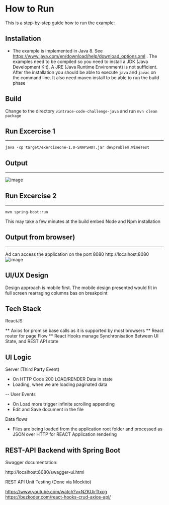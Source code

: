 # How to Run

This is a step-by-step guide how to run the example:

## Installation

* The example is implemented in Java 8. See    https://www.java.com/en/download/help/download_options.xml . The
   examples need to be compiled so you need to install a JDK (Java Development Kit). A JRE (Java Runtime Environment) is not
   sufficient. After the installation you should be able to execute   `java` and `javac` on the command line.
    It also need maven install to be able to run the build phase
   
## Build

Change to the directory `vintrace-code-challenge-java` and run `mvn clean package` 

## Run Excercise 1 
------------------
    java -cp target/exerciseone-1.0-SNAPSHOT.jar devproblem.WineTest
    
  
    

## Output 
------

 ![image](https://user-images.githubusercontent.com/17228294/89143038-8911bc00-d58c-11ea-9053-54b24a778027.png)
   

## Run Excercise 2
------------------
    mvn spring-boot:run 

This may take a few minutes at the build embed Node and Npm installation
## Output from browser)
----------
Ad can access the application on the port 8080 
http://localhost:8080
![image](https://user-images.githubusercontent.com/17228294/90369424-1c7bde80-e0af-11ea-88de-fd94b31f2d54.png)


## UI/UX Design


Design approach is mobile first.
The mobile design presented would fit in full screen rearraging columns bas on breakpoint


## Tech Stack 
ReactJS

** Axios for promise base calls as it is supported by most browsers
** React router for page Flow
** React Hooks manage Synchronisation Between UI State, and REST API state


## UI Logic 

Server (Third Party Event)

* On HTTP Code 200 LOAD/RENDER Data in state
* Loading, when we are loading paginated data

-- User Events 

* On Load more trigger infinite scrolling appending 
* Edit and Save document in the file 

Data flows

* Files are being loaded from  the application root folder
and processed as JSON over HTTP for REACT Application rendering 


## REST-API  Backend with Spring Boot 

Swagger documentation:

http://localhost:8080/swagger-ui.html

REST API Unit Testing (Done via Mockito)

https://www.youtube.com/watch?v=NZKUirTtxcg
https://bezkoder.com/react-hooks-crud-axios-api/
